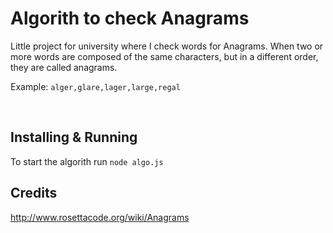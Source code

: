 # Algorith to check Anagrams

Little project for university where I check words for Anagrams.
When two or more words are composed of the same characters, but in a different order, they are called anagrams.

Example: `alger,glare,lager,large,regal`

&nbsp;

## Installing & Running

To start the algorith run `node algo.js`

## Credits

http://www.rosettacode.org/wiki/Anagrams
